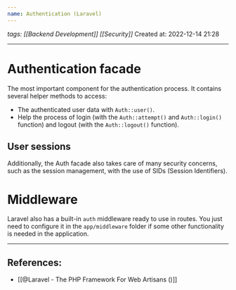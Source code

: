 ```yaml
---
name: Authentication (Laravel) 
---
```

*tags: [[Backend Development]] [[Security]]*
Created at: 2022-12-14 21:28

---

# Authentication facade

The most important component for the authentication process. It contains several helper methods to access:
- The authenticated user data with `Auth::user()`.
- Help the process of login (with the `Auth::attempt()` and `Auth::login()` function) and logout (with the `Auth::logout()` function).

## User sessions 

Additionally, the Auth facade also takes care of many security concerns, such as the session management, with the use of SIDs (Session Identifiers).

# Middleware

Laravel also has a built-in `auth` middleware ready to use in routes. You just need to configure it in the `app/middleware` folder if some other functionality is needed in the application.

---
## References:

- [[@Laravel - The PHP Framework For Web Artisans ()]]